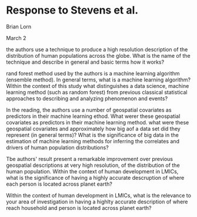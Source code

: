 # Response to Stevens et al.
Brian Lorn

March 2

the authors use a technique to produce a high resolution description of the distribution of human populations across the globe.
What is the name of the technique and describe in general and basic  terms how it works?

rand forest method used by the authors is a machine learning algorithm (ensemble method). In general terms, what is a machine learning algorithm?
Within the context of this study what distinguishes a data science, machine learning method (such as random forest) from previous classical
statistical approaches to describing and analyzing phenomenon and events?

In the reading, the authors use a number of geospatial covariates as predictors in their machine learning ethod. What werer these geospatial
covariates as predictors in their machine learning method. what were these geospatial covariates and approximately how big aof a data set did they
represent (in general terms)? What is the significance of big data in the estimation of machine learning methods for inferring the correlates
and drivers of human population distributions?

Tbe authors' result present a remarkable improvement over previous geospatial descriptions at very high resolution, of the distribution of the
human population. Within the context of human development in LMICs, what is the significance of having a highly accurate descruption of where each
person is located across planet earth?

Within the context of human development in LMICs, what is the relevance to your area of investigation in having a highlty accurate description of 
where reach household and person is located across planet earth?
